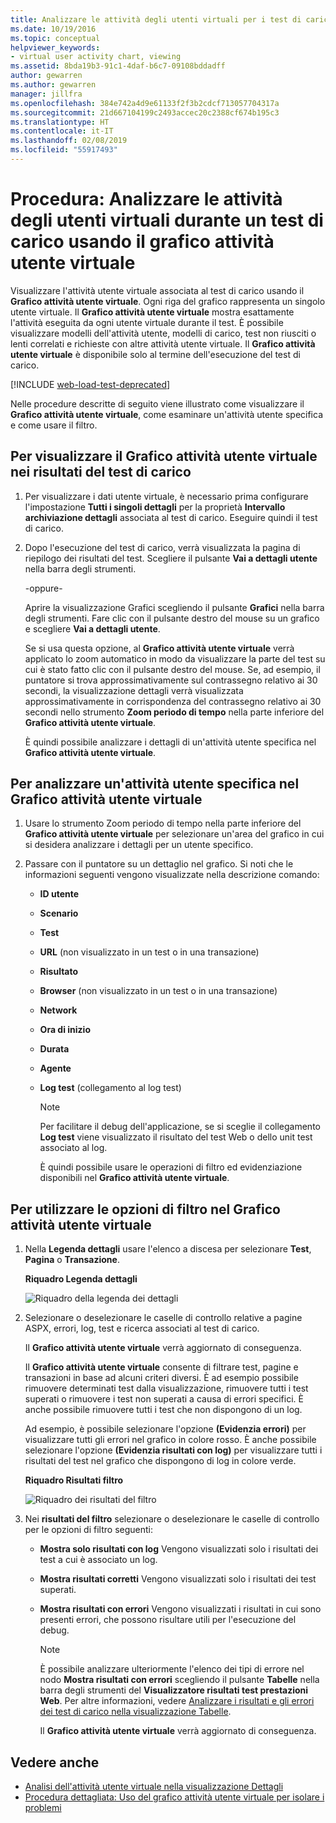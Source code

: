 ```yaml
---
title: Analizzare le attività degli utenti virtuali per i test di carico
ms.date: 10/19/2016
ms.topic: conceptual
helpviewer_keywords:
- virtual user activity chart, viewing
ms.assetid: 8bda19b3-91c1-4daf-b6c7-09108bddadff
author: gewarren
ms.author: gewarren
manager: jillfra
ms.openlocfilehash: 384e742a4d9e61133f2f3b2cdcf713057704317a
ms.sourcegitcommit: 21d667104199c2493accec20c2388cf674b195c3
ms.translationtype: HT
ms.contentlocale: it-IT
ms.lasthandoff: 02/08/2019
ms.locfileid: "55917493"
---
```

# <a name="how-to-analyze-what-virtual-users-are-doing-during-a-load-test-using-the-virtual-user-activity-chart"></a>Procedura: Analizzare le attività degli utenti virtuali durante un test di carico usando il grafico attività utente virtuale

Visualizzare l'attività utente virtuale associata al test di carico usando il **Grafico attività utente virtuale**. Ogni riga del grafico rappresenta un singolo utente virtuale. Il **Grafico attività utente virtuale** mostra esattamente l'attività eseguita da ogni utente virtuale durante il test. È possibile visualizzare modelli dell'attività utente, modelli di carico, test non riusciti o lenti correlati e richieste con altre attività utente virtuale. Il **Grafico attività utente virtuale** è disponibile solo al termine dell'esecuzione del test di carico.

[!INCLUDE [web-load-test-deprecated](includes/web-load-test-deprecated.md)]

Nelle procedure descritte di seguito viene illustrato come visualizzare il **Grafico attività utente virtuale**, come esaminare un'attività utente specifica e come usare il filtro.

## <a name="to-view-the-virtual-user-activity-chart-in-your-load-test-results"></a>Per visualizzare il Grafico attività utente virtuale nei risultati del test di carico

1.  Per visualizzare i dati utente virtuale, è necessario prima configurare l'impostazione **Tutti i singoli dettagli** per la proprietà **Intervallo archiviazione dettagli** associata al test di carico. Eseguire quindi il test di carico.

2.  Dopo l'esecuzione del test di carico, verrà visualizzata la pagina di riepilogo dei risultati del test. Scegliere il pulsante **Vai a dettagli utente** nella barra degli strumenti.

     -oppure-

     Aprire la visualizzazione Grafici scegliendo il pulsante **Grafici** nella barra degli strumenti. Fare clic con il pulsante destro del mouse su un grafico e scegliere **Vai a dettagli utente**.

     Se si usa questa opzione, al **Grafico attività utente virtuale** verrà applicato lo zoom automatico in modo da visualizzare la parte del test su cui è stato fatto clic con il pulsante destro del mouse. Se, ad esempio, il puntatore si trova approssimativamente sul contrassegno relativo ai 30 secondi, la visualizzazione dettagli verrà visualizzata approssimativamente in corrispondenza del contrassegno relativo ai 30 secondi nello strumento **Zoom periodo di tempo** nella parte inferiore del **Grafico attività utente virtuale**.

     È quindi possibile analizzare i dettagli di un'attività utente specifica nel **Grafico attività utente virtuale**.

## <a name="to-investigate-a-specific-users-activity-in-the-virtual-user-activity-chart"></a>Per analizzare un'attività utente specifica nel Grafico attività utente virtuale

1. Usare lo strumento Zoom periodo di tempo nella parte inferiore del **Grafico attività utente virtuale** per selezionare un'area del grafico in cui si desidera analizzare i dettagli per un utente specifico.

2. Passare con il puntatore su un dettaglio nel grafico. Si noti che le informazioni seguenti vengono visualizzate nella descrizione comando:

   - **ID utente**

   - **Scenario**

   - **Test**

   - **URL** (non visualizzato in un test o in una transazione)

   - **Risultato**

   - **Browser** (non visualizzato in un test o in una transazione)

   - **Network**

   - **Ora di inizio**

   - **Durata**

   - **Agente**

   - **Log test** (collegamento al log test)

     > [!NOTE]
     > Per facilitare il debug dell'applicazione, se si sceglie il collegamento **Log test** viene visualizzato il risultato del test Web o dello unit test associato al log.

     È quindi possibile usare le operazioni di filtro ed evidenziazione disponibili nel **Grafico attività utente virtuale**.

## <a name="to-use-filtering-options-in-the-virtual-user-activity-chart"></a>Per utilizzare le opzioni di filtro nel Grafico attività utente virtuale

1. Nella **Legenda dettagli** usare l'elenco a discesa per selezionare **Test**, **Pagina** o **Transazione**.

    **Riquadro Legenda dettagli**

    ![Riquadro della legenda dei dettagli](../test/media/ltest_detailslegend.png)

2. Selezionare o deselezionare le caselle di controllo relative a pagine ASPX, errori, log, test e ricerca associati al test di carico.

    Il **Grafico attività utente virtuale** verrà aggiornato di conseguenza.

    Il **Grafico attività utente virtuale** consente di filtrare test, pagine e transazioni in base ad alcuni criteri diversi. È ad esempio possibile rimuovere determinati test dalla visualizzazione, rimuovere tutti i test superati o rimuovere i test non superati a causa di errori specifici. È anche possibile rimuovere tutti i test che non dispongono di un log.

    Ad esempio, è possibile selezionare l'opzione **(Evidenzia errori)** per visualizzare tutti gli errori nel grafico in colore rosso. È anche possibile selezionare l'opzione **(Evidenzia risultati con log)** per visualizzare tutti i risultati del test nel grafico che dispongono di log in colore verde.

    **Riquadro Risultati filtro**

    ![Riquadro dei risultati del filtro](../test/media/ltest_filterresults.png)

3. Nei **risultati del filtro** selezionare o deselezionare le caselle di controllo per le opzioni di filtro seguenti:

   - **Mostra solo risultati con log** Vengono visualizzati solo i risultati dei test a cui è associato un log.

   - **Mostra risultati corretti** Vengono visualizzati solo i risultati dei test superati.

   - **Mostra risultati con errori** Vengono visualizzati i risultati in cui sono presenti errori, che possono risultare utili per l'esecuzione del debug.

     > [!NOTE]
     > È possibile analizzare ulteriormente l'elenco dei tipi di errore nel nodo **Mostra risultati con errori** scegliendo il pulsante **Tabelle** nella barra degli strumenti del **Visualizzatore risultati test prestazioni Web**. Per altre informazioni, vedere [Analizzare i risultati e gli errori dei test di carico nella visualizzazione Tabelle](../test/analyze-load-test-results-and-errors-in-the-tables-view.md).

     Il **Grafico attività utente virtuale** verrà aggiornato di conseguenza.

## <a name="see-also"></a>Vedere anche

- [Analisi dell'attività utente virtuale nella visualizzazione Dettagli](../test/analyze-load-test-virtual-user-activity-in-the-details-view.md)
- [Procedura dettagliata: Uso del grafico attività utente virtuale per isolare i problemi](../test/walkthrough-use-the-virtual-user-activity-chart-to-isolate-issues.md)